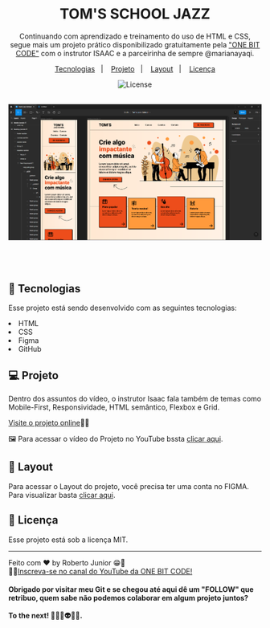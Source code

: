 
<h1 align="center"> TOM'S SCHOOL JAZZ </h1>

<p align="center">
Continuando com aprendizado e treinamento do uso de HTML e CSS, segue mais um projeto prático disponibilizado gratuitamente pela <a href="https://onebitcode.com/lp/">"ONE BIT CODE"</a> com o instrutor ISAAC e a parceirinha de sempre @marianayaqi. <br/>
</p>

<p align="center">
  <a href="#-tecnologias">Tecnologias</a>&nbsp;&nbsp;&nbsp;|&nbsp;&nbsp;&nbsp;
  <a href="#-projeto">Projeto</a>&nbsp;&nbsp;&nbsp;|&nbsp;&nbsp;&nbsp;
  <a href="#-layout">Layout</a>&nbsp;&nbsp;&nbsp;|&nbsp;&nbsp;&nbsp;
  <a href="#memo-licença">Licença</a>
</p>


<p align="center">
  <img alt="License" src="https://img.shields.io/static/v1?label=license&message=MIT&color=49AA26&labelColor=000000">
</p>

<br>

  <div align="center">
    <a target="_blank" href="https://robertojunnior.github.io/jazz-school/">
    <img width="800px" src="./img/mockup-jazz-school.png" alt="projeto">
    </a>
  </div>

<br>
<br>
<br>

## 🚀 Tecnologias

Esse projeto está sendo desenvolvido com as seguintes tecnologias:

<li> HTML
<li> CSS
<li> Figma
<li> GitHub

## 💻 Projeto

Dentro dos assuntos do vídeo, o instrutor Isaac fala também de temas como Mobile-First, Responsividade, HTML semântico, Flexbox e Grid.

[Visite o projeto online](https://robertojunnior.github.io/jazz-school/)🧑‍🚀

🖼️ Para acessar o vídeo do Projeto no YouTube bssta <a href="https://youtu.be/Wo7UnH8TYbc">clicar aqui</a>.

## 🔖 Layout

Para acessar o Layout do projeto, você precisa ter uma conta no FIGMA.
Para visualizar basta <a href="https://www.figma.com/file/nTOrB74eEDCQd2y7nOR6Se/Tom's-Jazz-School?node-id=23%3A4327&t=YF4hMccfs0RxNYcQ-1">clicar aqui</a>. 


## :memo: Licença

Esse projeto está sob a licença MIT.

---

Feito com ♥ by Roberto Junior 😁:wave: 
<br>🧑‍🚀[Inscreva-se no canal do YouTube da ONE BIT CODE!](https://www.youtube.com/@OneBitCode)

    
<h4> Obrigado por visitar meu Git e se chegou até aqui dê um "FOLLOW" que retribuo, quem sabe não podemos colaborar em algum projeto juntos? 
<br>
<br>To the next! 🚀🧑‍🚀👽😁🖖.
